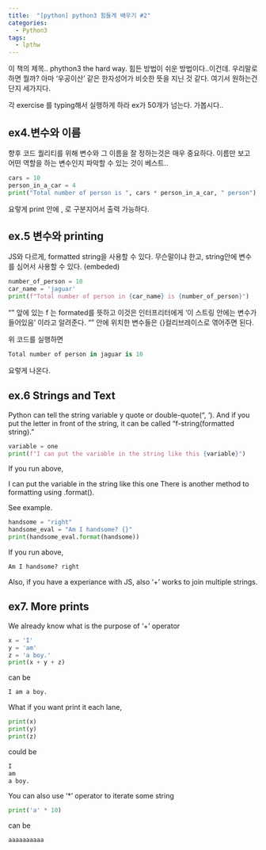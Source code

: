 ```yaml
---
title:  "[python] python3 힘들게 배우기 #2"
categories: 
  - Python3
tags:
  - lpthw
---
```

이 책의 제목.. phython3 the hard way. 
힘든 방법이 쉬운 방법이다..이건데. 
우리말로하면 뭘까? 아마 ‘우공이산’ 같은 한자성어가 비슷한 뜻을 지닌 것 같다. 여기서 원하는건 단지 세가지다.

각 exercise 를
typing해서
실행하게 하라
ex가 50개가 넘는다. 가봅시다..

## ex4.변수와 이름

향후 코드 퀄리티를 위해 변수와 그 이름을 잘 정하는것은 매우 중요하다. 이름만 보고 어떤 역할을 하는 변수인지 파악할 수 있는 것이 베스트..

```python
cars = 10
person_in_a_car = 4
print("Total number of person is ", cars * person_in_a_car, " person")
```
요렇게 print 안에 , 로 구분지어서 출력 가능하다.


## ex.5 변수와 printing

JS와 다르게, formatted string을 사용할 수 있다. 무슨말이냐 한고, string안에 변수를 심어서 사용할 수 있다. (embeded)

```python
number_of_person = 10
car_name = 'jaguar'
print(f"Total number of person in {car_name} is {number_of_person}")
```

“” 앞에 있는 f 는 formated를 뜻하고 이것은 인터프리터에게 ‘이 스트링 안에는 변수가 들어있음’ 이라고 알려준다. “” 안에 위치한 변수들은 {}컬리브레이스로 엮어주면 된다.

위 코드를 실행하면

```python
Total number of person in jaguar is 10
```

요렇게 나온다.

## ex.6 Strings and Text

Python can tell the string variable y quote or double-quote(“, ‘). And if you put the letter in front of the string, it can be called “f-string(formatted string).”

```python
variable = one
print(f"I can put the variable in the string like this {variable}")
```

If you run above,

I can put the variable in the string like this one
There is another method to formatting using .format().

See example.

```python
handsome = "right"
handsome_eval = "Am I handsome? {}"
print(handsome_eval.format(handsome))
```

If you run above,

```python
Am I handsome? right
```

Also, if you have a experiance with JS, also ‘+’ works to join multiple strings.

## ex7. More prints

We already know what is the purpose of ‘+’ operator

```python
x = 'I'
y = 'am'
z = 'a boy.'
print(x + y + z)
```

can be

```python
I am a boy.
```

What if you want print it each lane,

```python
print(x)
print(y)
print(z)
```

could be

```python
I
am
a boy.
```

You can also use ‘*’ operator to iterate some string

```python
print('a' * 10)
```

can be
```python
aaaaaaaaaa
```
